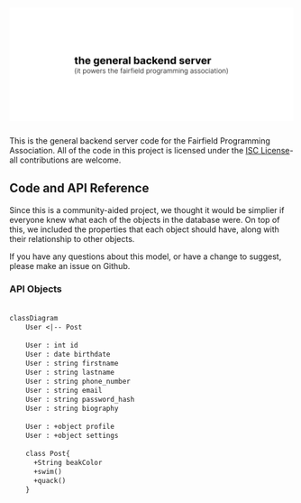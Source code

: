 # ![General Backend Server](https://raw.githubusercontent.com/fairfield-programming/general-backend/d713030a373176dc41757806223cadf6bf61a89c/.github/media/cover.svg)

This is the general backend server code for the Fairfield Programming Association. All of the code in this project is licensed under the [ISC License](https://opensource.org/licenses/ISC)- all contributions are welcome.

## Code and API Reference

Since this is a community-aided project, we thought it would be simplier if everyone knew what each of the objects in the database were. On top of this, we included the properties that each object should have, along with their relationship to other objects.

If you have any questions about this model, or have a change to suggest, please make an issue on Github.

### API Objects

```mermaid

classDiagram
    User <|-- Post

    User : int id
    User : date birthdate
    User : string firstname
    User : string lastname
    User : string phone_number
    User : string email
    User : string password_hash
    User : string biography

    User : +object profile
    User : +object settings

    class Post{
      +String beakColor
      +swim()
      +quack()
    }

```